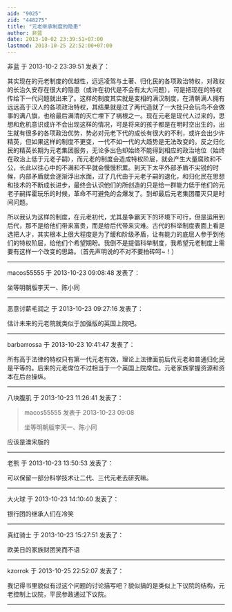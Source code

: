 ```yaml
---
aid: "9025"
zid: "448275"
title: "元老继承制度的隐患"
author: 非蓝
date: 2013-10-02 23:39:51+07:00
lastmod: 2013-10-25 22:52:00+07:00
---
```


非蓝 于 2013-10-2 23:39:51 发表了：

其实现在的元老制度的优越性，远远凌驾与土著、归化民的各项政治特权，对政权的长治久安存在很大的隐患（或许在初代是不会有太大问题），可是把现在的特权传给下一代问题就出来了。这样的制度其实就是变相的满汉制度，在清朝满人拥有远远高于汉人的各项政治特权，其结果就是过了两代造就了一大批只会玩鸟不会做事的满八旗，也给最后满清的灭亡埋下了祸根之一。现在元老是现代人过来的，思想和危机意识或许不会出现这样的情况，可是将来的孩子都是在明时空出生的，出生就有很多的各项政治优势，势必对元老下代的成长有很大的不利，或许会出少许精英，但如果这样的制度不更变，一代不如一代的大趋势是无法改变的。反之归化民的精英长期为元老集团服务，无论多出色却始终不能得到相应的政治地位（始终在政治上低于元老子嗣），而元老的制度会造成特权阶层，就会产生大量腐败和不公，长此以往心中的不满和不平就会慢慢积累。到天下太平外部矛盾不尖锐的时候，内部矛盾就会逐渐浮出水面，过了几代由于元老子嗣的退化，和归化民在思想和技术的不断成长进步，最终会认识他们的所创造的只是给一群能力低于他们的元老子嗣挥霍玩乐的时候，革命不可避免的会爆发了。到却最后元老集团覆灭只是时间问题。

所以我认为这样的制度，在元老初代，尤其是争霸天下的环境下可行，但是运用到后代，那不是给他们带来富贵，而是给后代带来灾难。古代的科举制度表面上看是选把人才，其实根本上很大程度是为了缓和阶级矛盾，让有能力的底层人参于到他们的特权阶层，给他们个希望期盼。我倒不是提倡科举制度，我希望元老制度上需要有这样一个改变的思路。（首先声明说的不对不要拍砖呵~！）

---

macos55555 于 2013-10-23 09:08:48 发表了：

坐等明朝版李天一、陈小同

---

恶意讨薪毛润之 于 2013-10-23 09:27:16 发表了：

估计未来的元老院就类似于加强版的英国上院吧。

---

barbarrossa 于 2013-10-23 10:41:47 发表了：

所有高于法律的特权只有第一代元老有效，理论上法律面前后代元老和普通归化民是平等的。后来的元老席位不过相当于一个英国上院席位。元老家族掌握资源和资本在后台操纵。

---

八块腹肌 于 2013-10-23 11:26:41 发表了：

> macos55555 发表于 2013-10-23 09:08
>
> 坐等明朝版李天一、陈小同

应该是澳宋版的

---

老熊 于 2013-10-23 13:50:53 发表了：

可以保留一部分科学技术让二代、三代元老去研究嘛。

---

大火球 于 2013-10-23 14:10:40 发表了：

银行团的继承人们在冷笑

---

真红骑士 于 2013-10-23 15:27:51 发表了：

欧美日的家族财团笑而不语

---

kzorrok 于 2013-10-25 22:52:07 发表了：

我记得书里貌似有过这个问题的讨论描写吧？貌似搞的是类似上下议院的结构，元老控制上议院，平民参政通过下议院。

---
